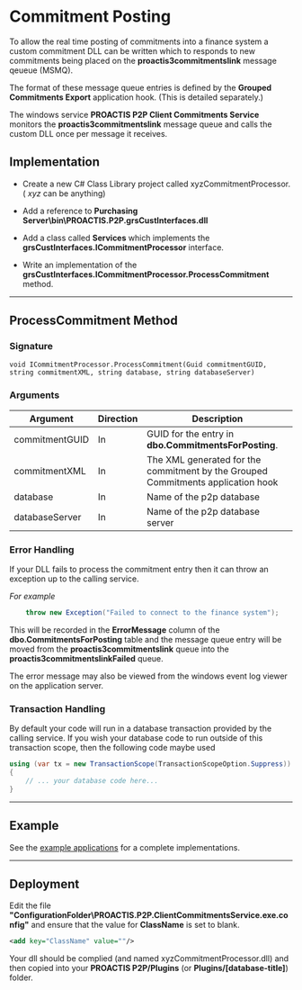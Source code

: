 # Commitment Posting
To allow the real time posting of commitments into a finance system a custom commitment DLL can be written which to responds to new commitments being placed on the __proactis3commitmentslink__ message qeueue (MSMQ).

The format of these message queue entries is defined by the __Grouped Commitments Export__ application hook.  (This is detailed separately.)

The windows service __PROACTIS P2P Client Commitments Service__ monitors the __proactis3commitmentslink__ message queue and calls the custom DLL once per message it receives.

## Implementation
+ Create a new C# Class Library project called xyzCommitmentProcessor. ( _xyz_ can be anything)

+ Add a reference to __Purchasing Server\bin\PROACTIS.P2P.grsCustInterfaces.dll__

+ Add a class called __Services__ which implements the __grsCustInterfaces.ICommitmentProcessor__ interface.

+ Write an implementation of the __grsCustInterfaces.ICommitmentProcessor.ProcessCommitment__ method.

---

## ProcessCommitment Method

### Signature
```
void ICommitmentProcessor.ProcessCommitment(Guid commitmentGUID, string commitmentXML, string database, string databaseServer)
```

### Arguments

| Argument      | Direction | Description
| ------------- | --------- | ------------ |
| commitmentGUID    | In        | GUID for the entry in __dbo.CommitmentsForPosting__. |
| commitmentXML  | In        | The XML generated for the commitment by the Grouped Commitments application hook |
| database  | In        | Name of the p2p database |
| databaseServer  | In        | Name of the p2p database server |

### Error Handling

If your DLL fails to process the commitment entry then it can throw an exception up to the calling service.

_For example_
```csharp
    throw new Exception("Failed to connect to the finance system");
```

This will be recorded in the __ErrorMessage__ column of the __dbo.CommitmentsForPosting__ table and the message queue entry will be moved from the __proactis3commitmentslink__ queue into the __proactis3commitmentslinkFailed__ queue.

The error message may also be viewed from the windows event log viewer on the application server.


### Transaction Handling

By default your code will run in a database transaction provided by the calling service.  If you wish your database code to run outside of this transaction scope,  then the following code maybe used

```csharp
using (var tx = new TransactionScope(TransactionScopeOption.Suppress))
{
    // ... your database code here...
}
```

---

## Example

See the [example applications](https://github.com/proactis-documentation/ExampleApplications/tree/master/P2P/Commitments) for a complete implementations.

---

## Deployment

Edit the file __"ConfigurationFolder\PROACTIS.P2P.ClientCommitmentsService.exe.config"__ and ensure that the value for __ClassName__ is set to blank.

```xml
<add key="ClassName" value=""/>
```

Your dll should be complied (and named xyzCommitmentProcessor.dll) and then copied into your __PROACTIS P2P/Plugins__  (or __Plugins/[database-title]__) folder.

